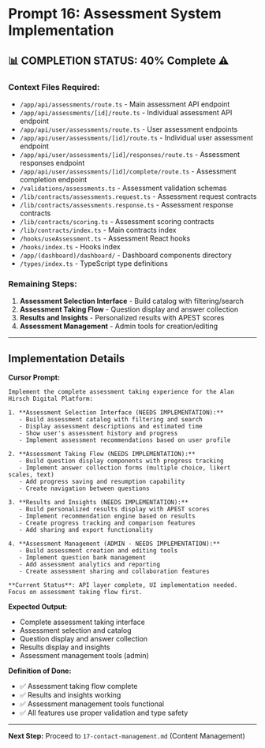 # Prompt 16: Assessment System Implementation

## 📊 **COMPLETION STATUS: 40% Complete** ⚠️

### **Context Files Required:**

- `/app/api/assessments/route.ts` - Main assessment API endpoint
- `/app/api/assessments/[id]/route.ts` - Individual assessment API endpoint
- `/app/api/user/assessments/route.ts` - User assessment endpoints
- `/app/api/user/assessments/[id]/route.ts` - Individual user assessment endpoint
- `/app/api/user/assessments/[id]/responses/route.ts` - Assessment responses endpoint
- `/app/api/user/assessments/[id]/complete/route.ts` - Assessment completion endpoint
- `/validations/assessments.ts` - Assessment validation schemas
- `/lib/contracts/assessments.request.ts` - Assessment request contracts
- `/lib/contracts/assessments.response.ts` - Assessment response contracts
- `/lib/contracts/scoring.ts` - Assessment scoring contracts
- `/lib/contracts/index.ts` - Main contracts index
- `/hooks/useAssessment.ts` - Assessment React hooks
- `/hooks/index.ts` - Hooks index
- `/app/(dashboard)/dashboard/` - Dashboard components directory
- `/types/index.ts` - TypeScript type definitions

### **Remaining Steps:**

1. **Assessment Selection Interface** - Build catalog with filtering/search
2. **Assessment Taking Flow** - Question display and answer collection
3. **Results and Insights** - Personalized results with APEST scores
4. **Assessment Management** - Admin tools for creation/editing

---

## Implementation Details

**Cursor Prompt:**

```
Implement the complete assessment taking experience for the Alan Hirsch Digital Platform:

1. **Assessment Selection Interface (NEEDS IMPLEMENTATION):**
   - Build assessment catalog with filtering and search
   - Display assessment descriptions and estimated time
   - Show user's assessment history and progress
   - Implement assessment recommendations based on user profile

2. **Assessment Taking Flow (NEEDS IMPLEMENTATION):**
   - Build question display components with progress tracking
   - Implement answer collection forms (multiple choice, likert scales, text)
   - Add progress saving and resumption capability
   - Create navigation between questions

3. **Results and Insights (NEEDS IMPLEMENTATION):**
   - Build personalized results display with APEST scores
   - Implement recommendation engine based on results
   - Create progress tracking and comparison features
   - Add sharing and export functionality

4. **Assessment Management (ADMIN - NEEDS IMPLEMENTATION):**
   - Build assessment creation and editing tools
   - Implement question bank management
   - Add assessment analytics and reporting
   - Create assessment sharing and collaboration features

**Current Status**: API layer complete, UI implementation needed. Focus on assessment taking flow first.
```

**Expected Output:**

- Complete assessment taking interface
- Assessment selection and catalog
- Question display and answer collection
- Results display and insights
- Assessment management tools (admin)

**Definition of Done:**

- ✅ Assessment taking flow complete
- ✅ Results and insights working
- ✅ Assessment management tools functional
- ✅ All features use proper validation and type safety

---

**Next Step:** Proceed to `17-contact-management.md` (Content Management)
